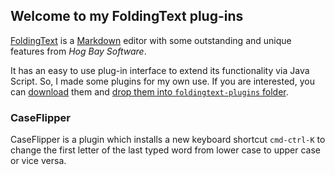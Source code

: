 ## Welcome to my FoldingText plug-ins

[FoldingText] is a [Markdown] editor with some outstanding and unique features
from _Hog Bay Software_.

It has an easy to use plug-in interface to extend its functionality via Java Script.
So, I made some plugins for my own use.
If you are interested, you can [download] them and
[drop them into `foldingtext-plugins` folder][install].

### CaseFlipper

CaseFlipper is a plugin which installs a new keyboard shortcut `cmd-ctrl-K` to change the first letter of the last typed word
from lower case to upper case or vice versa.


[FoldingText]: http://www.foldingtext.com
[Markdown]: https://de.wikipedia.org/wiki/Markdown
[download]: https://github.com/roland-schmitz/foldingtext-plugins/archive/master.zip
[install]: http://support.hogbaysoftware.com/t/how-to-install-a-plugin/74
